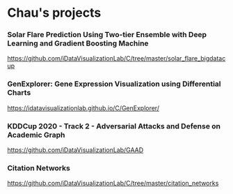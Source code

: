 # Chau's projects

### Solar Flare Prediction Using Two-tier Ensemble with Deep Learning and Gradient Boosting Machine
https://github.com/iDataVisualizationLab/C/tree/master/solar_flare_bigdatacup

### GenExplorer: Gene Expression Visualization using Differential Charts
https://idatavisualizationlab.github.io/C/GenExplorer/

### KDDCup 2020 - Track 2 - Adversarial Attacks and Defense on Academic Graph
https://github.com/iDataVisualizationLab/GAAD

### Citation Networks
https://github.com/iDataVisualizationLab/C/tree/master/citation_networks
